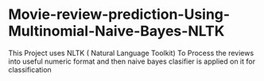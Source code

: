 # Movie-review-prediction-Using-Multinomial-Naive-Bayes-NLTK
This Project uses NLTK ( Natural Language Toolkit) To Process the reviews into useful numeric format and then naive bayes clasifier is applied on it for classification
